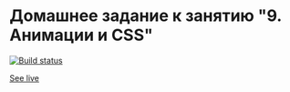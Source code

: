 # Домашнее задание к занятию "9. Анимации и CSS"

[![Build status](https://ci.appveyor.com/api/projects/status/7utvhgo27x9wfmsa/branch/main?svg=true)](https://ci.appveyor.com/project/AnastasiaLunina/ahj-animations/branch/main)

[See live](https://ahj-animations.netlify.app/)
